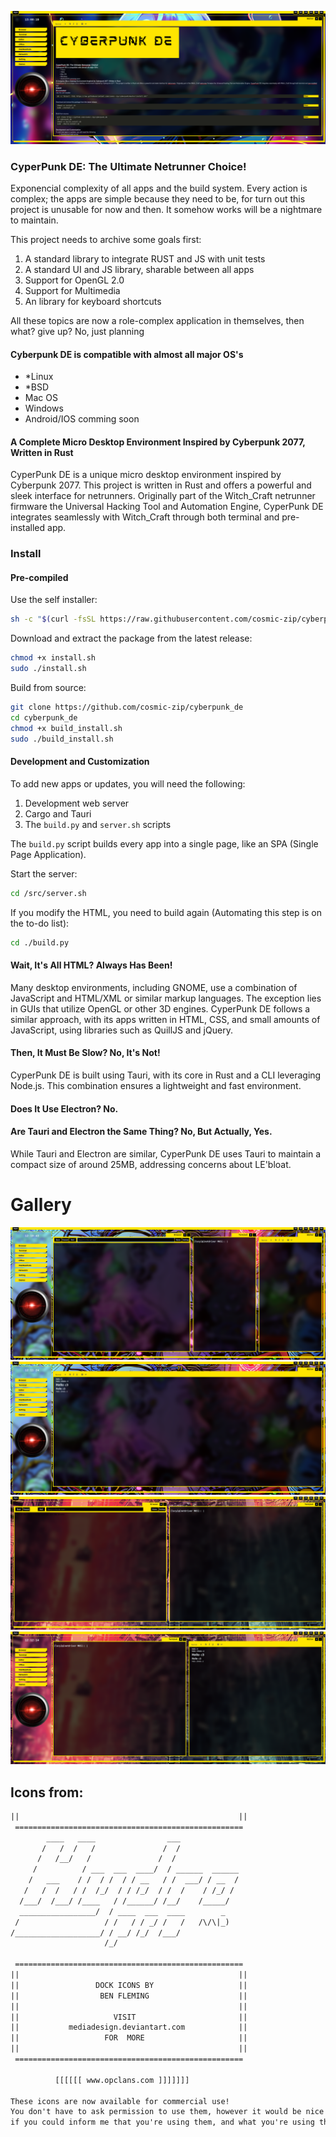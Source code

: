 !["CyberDE"](./docs/cpde.png)

### CyperPunk DE: The Ultimate Netrunner Choice!

Exponencial complexity of all apps and the build system.
Every action is complex; the apps are simple because they
need to be, for turn out this project is unusable for now and then.
It somehow works will be a nightmare to maintain.

This project needs to archive some goals first:

1. A standard library to integrate RUST and JS with unit tests
2. A standard UI and JS library, sharable between all apps
3. Support for OpenGL 2.0
4. Support for Multimedia
5. An library for keyboard shortcuts

All these topics are now a role-complex application in themselves, then what? give up?
No, just planning

#### Cyberpunk DE is compatible with almost all major OS's

* *Linux
* *BSD
* Mac OS
* Windows
* Android/IOS comming soon

#### A Complete Micro Desktop Environment Inspired by Cyberpunk 2077, Written in **Rust**

CyperPunk DE is a unique micro desktop environment inspired by Cyberpunk 2077. This project is written in Rust and offers a
powerful and sleek interface for netrunners. Originally part of the Witch_Craft netrunner firmware the Universal Hacking Tool and Automation Engine,
CyperPunk DE integrates seamlessly with Witch_Craft through both terminal and pre-installed app.

### Install

#### Pre-compiled

Use the self installer:
```bash
sh -c "$(curl -fsSL https://raw.githubusercontent.com/cosmic-zip/cyberpunk/master/install.sh)"
```

Download and extract the package from the latest release:
```bash
chmod +x install.sh
sudo ./install.sh
```

Build from source:
```bash
git clone https://github.com/cosmic-zip/cyberpunk_de
cd cyberpunk_de
chmod +x build_install.sh
sudo ./build_install.sh
```

#### Development and Customization

To add new apps or updates, you will need the following:
1. Development web server
2. Cargo and Tauri
3. The `build.py` and `server.sh` scripts

The `build.py` script builds every app into a single page, like an SPA (Single Page Application).

Start the server:
```bash
cd /src/server.sh
```

If you modify the HTML, you need to build again (Automating this step is on the to-do list):
```bash
cd ./build.py
```


#### Wait, It's All HTML? Always Has Been!

Many desktop environments, including GNOME, use a combination of JavaScript and HTML/XML or similar markup languages.
The exception lies in GUIs that utilize OpenGL or other 3D engines. CyperPunk DE follows a similar approach, with its
apps written in HTML, CSS, and small amounts of JavaScript, using libraries such as QuillJS and jQuery.

#### Then, It Must Be Slow? No, It's Not!

CyperPunk DE is built using Tauri, with its core in Rust and a CLI leveraging Node.js. This combination ensures a
lightweight and fast environment.

#### Does It Use Electron? No.

#### Are Tauri and Electron the Same Thing? No, But Actually, Yes.

While Tauri and Electron are similar, CyperPunk DE uses Tauri to maintain a compact size of around 25MB, addressing concerns about LE'bloat.

# Gallery

!["CyberDE"](./docs/1.png)
!["CyberDE"](./docs/2.png)
!["CyberDE"](./docs/3.png)
!["CyberDE"](./docs/4.png)

## Icons from:


```txt
||                                                 ||
 ===================================================
        ____   ____                ___
       /   /  /   /               /  /
      /   /__/   /               /  /
     /          / ___  ___  ____/  / ______  ______
    /   ___    / /  / /  / / __   / /  ___/ / __  /
   /   /  /   / /  /_/  / / /_/  / /  /    / /_/ /
  /___/  /___/ /____   / /______/ /__/    /_____/
  _________________/  / ____  ___  ____        _
 /                   / /   / / _/ /   /   /\/\|_)
/___________________/ / __/ /_/  /___/
                     /_/

 ===================================================
||                                                 ||
||                 DOCK ICONS BY                   ||
||                  BEN FLEMING                    ||
||                                                 ||
||                     VISIT                       ||
||           mediadesign.deviantart.com            ||
||                   FOR  MORE                     ||
||                                                 ||
 ===================================================

          [[[[[[ www.opclans.com ]]]]]]]

These icons are now available for commercial use!
You don't have to ask permission to use them, however it would be nice
if you could inform me that you're using them, and what you're using them for.
```

